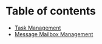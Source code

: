 # Table of contents

* [Task Management](README.md)
* [Message Mailbox Management](message-mailbox-management.md)
